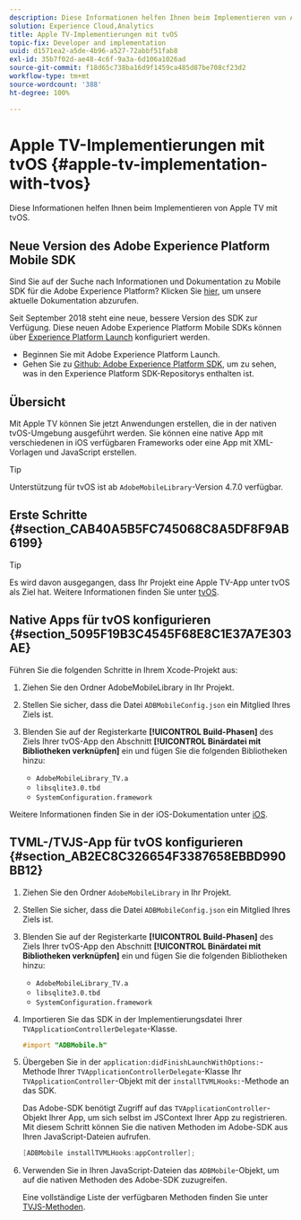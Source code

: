 ```yaml
---
description: Diese Informationen helfen Ihnen beim Implementieren von Apple TV mit tvOS.
solution: Experience Cloud,Analytics
title: Apple TV-Implementierungen mit tvOS
topic-fix: Developer and implementation
uuid: d1571ea2-a5de-4b96-a527-72abbf51fab8
exl-id: 35b7f02d-ae48-4c6f-9a3a-6d106a1026ad
source-git-commit: f18d65c738ba16d9f1459ca485d87be708cf23d2
workflow-type: tm+mt
source-wordcount: '388'
ht-degree: 100%

---
```


# Apple TV-Implementierungen mit tvOS {#apple-tv-implementation-with-tvos}

Diese Informationen helfen Ihnen beim Implementieren von Apple TV mit tvOS.

## Neue Version des Adobe Experience Platform Mobile SDK

Sind Sie auf der Suche nach Informationen und Dokumentation zu Mobile SDK für die Adobe Experience Platform? Klicken Sie [hier](https://aep-sdks.gitbook.io/docs/), um unsere aktuelle Dokumentation abzurufen.

Seit September 2018 steht eine neue, bessere Version des SDK zur Verfügung. Diese neuen Adobe Experience Platform Mobile SDKs können über [Experience Platform Launch](https://www.adobe.com/de/experience-platform/launch.html) konfiguriert werden.

* Beginnen Sie mit Adobe Experience Platform Launch.
* Gehen Sie zu [Github: Adobe Experience Platform SDK](https://github.com/Adobe-Marketing-Cloud/acp-sdks), um zu sehen, was in den Experience Platform SDK-Repositorys enthalten ist.

## Übersicht

Mit Apple TV können Sie jetzt Anwendungen erstellen, die in der nativen tvOS-Umgebung ausgeführt werden. Sie können eine native App mit verschiedenen in iOS verfügbaren Frameworks oder eine App mit XML-Vorlagen und JavaScript erstellen.

>[!TIP]
>
>Unterstützung für tvOS ist ab `AdobeMobileLibrary`-Version 4.7.0 verfügbar.

## Erste Schritte {#section_CAB40A5B5FC745068C8A5DF8F9AB6199}

>[!TIP]
>
>Es wird davon ausgegangen, dass Ihr Projekt eine Apple TV-App unter tvOS als Ziel hat. Weitere Informationen finden Sie unter [tvOS](https://developer.apple.com/tvos/documentation/).

## Native Apps für tvOS konfigurieren {#section_5095F19B3C4545F68E8C1E37A7E303AE}

Führen Sie die folgenden Schritte in Ihrem Xcode-Projekt aus:

1. Ziehen Sie den Ordner AdobeMobileLibrary in Ihr Projekt.
1. Stellen Sie sicher, dass die Datei `ADBMobileConfig.json` ein Mitglied Ihres Ziels ist.
1. Blenden Sie auf der Registerkarte **[!UICONTROL Build-Phasen]** des Ziels Ihrer tvOS-App den Abschnitt **[!UICONTROL Binärdatei mit Bibliotheken verknüpfen]** ein und fügen Sie die folgenden Bibliotheken hinzu:

   * `AdobeMobileLibrary_TV.a`
   * `libsqlite3.0.tbd`
   * `SystemConfiguration.framework`

Weitere Informationen finden Sie in der iOS-Dokumentation unter [iOS](https://developer.apple.com/ios/resources/).

## TVML-/TVJS-App für tvOS konfigurieren {#section_AB2EC8C326654F3387658EBBD990BB12}

1. Ziehen Sie den Ordner `AdobeMobileLibrary` in Ihr Projekt.
1. Stellen Sie sicher, dass die Datei `ADBMobileConfig.json` ein Mitglied Ihres Ziels ist.
1. Blenden Sie auf der Registerkarte **[!UICONTROL Build-Phasen]** des Ziels Ihrer tvOS-App den Abschnitt **[!UICONTROL Binärdatei mit Bibliotheken verknüpfen]** ein und fügen Sie die folgenden Bibliotheken hinzu:

   * `AdobeMobileLibrary_TV.a`
   * `libsqlite3.0.tbd`
   * `SystemConfiguration.framework`

1. Importieren Sie das SDK in der Implementierungsdatei Ihrer `TVApplicationControllerDelegate`-Klasse.

   ```objective-c
   #import "ADBMobile.h"
   ```

1. Übergeben Sie in der `application:didFinishLaunchWithOptions:`-Methode Ihrer `TVApplicationControllerDelegate`-Klasse Ihr `TVApplicationController`-Objekt mit der `installTVMLHooks:`-Methode an das SDK.

   Das Adobe-SDK benötigt Zugriff auf das `TVApplicationController`-Objekt Ihrer App, um sich selbst im JSContext Ihrer App zu registrieren. Mit diesem Schritt können Sie die nativen Methoden im Adobe-SDK aus Ihren JavaScript-Dateien aufrufen.

   ```objective-c
   [ADBMobile installTVMLHooks:appController];
   ```

1. Verwenden Sie in Ihren JavaScript-Dateien das `ADBMobile`-Objekt, um auf die nativen Methoden des Adobe-SDK zuzugreifen.

   Eine vollständige Liste der verfügbaren Methoden finden Sie unter [TVJS-Methoden](/help/ios/apple-tv-implementation-tvos/tvjs-methods.md).
